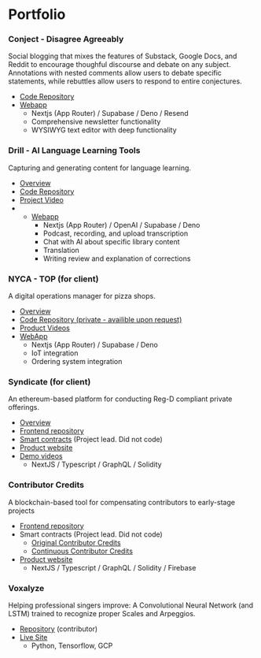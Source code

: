 # Portfolio

### Conject - Disagree Agreeably
Social blogging that mixes the features of Substack, Google Docs, and Reddit to encourage thoughful discourse and debate on any subject. Annotations with nested comments allow users to debate specific statements, while rebuttles allow users to respond to entire conjectures.
- [Code Repository](https://github.com/jchaselubitz/conjecture)
- [Webapp](https://conject.io/)
     - Nextjs (App Router) / Supabase / Deno / Resend
     - Comprehensive newsletter functionality
     - WYSIWYG text editor with deep functionality

### Drill - AI Language Learning Tools
Capturing and generating content for language learning.
- [Overview](https://cooperativ.io/?project=1)
- [Code Repository](https://github.com/jchaselubitz/drill-2)
- [Project Video](https://www.youtube.com/watch?v=uilJL5JW-2g)
- - [Webapp](https://drillapp.xyz)
    - Nextjs (App Router) / OpenAI / Supabase / Deno
    - Podcast, recording, and upload transcription
    - Chat with AI about specific library content
    - Translation
    - Writing review and explanation of corrections 

### NYCA - TOP (for client)
A digital operations manager for pizza shops.
- [Overview](https://cooperativ.io/?project=2)
- [Code Repository (private - availible upon request)](https://github.com/cooperativ-labs/NYCA-TOP)
- [Product Videos](https://www.youtube.com/watch?v=gJ0jTCnsPpY&list=PLdUGBxGRPWz_K4I2NzjRNHcLCMRfEV0zH)
- [WebApp](https://main--nyca.netlify.app/)
    - Nextjs (App Router) / Supabase / Deno
    - IoT integration
    - Ordering system integration

### Syndicate (for client)
An ethereum-based platform for conducting Reg-D compliant private offerings.
- [Overview](https://cooperativ.io/?project=3)
- [Frontend repository](https://github.com/cooperativ-labs/syndicate)
- [Smart contracts](https://github.com/cooperativ-labs/private-offering-contract) (Project lead. Did not code)
- [Product website](https://cooperativ.io/syndicate)
- [Demo videos](https://www.youtube.com/playlist?list=PLdUGBxGRPWz_n-tWwlKt_o6phKlHsR6CC)
    - NextJS / Typescript / GraphQL / Solidity

### Contributor Credits
A blockchain-based tool for compensating contributors to early-stage projects
- [Frontend repository](https://github.com/cooperativ-labs/contributor-credits-frontend)
- Smart contracts (Project lead. Did not code)
    - [Original Contributor Credits](https://github.com/cooperativ-labs/original-contributor-credits)
    - [Continuous Contributor Credits](https://github.com/cooperativ-labs/continuous-contributor-credits)
- [Product website](https://contributorcredits.com/)
    - NextJS / Typescript / GraphQL / Solidity / Firebase

### Voxalyze
Helping professional singers improve: A Convolutional Neural Network (and LSTM) trained to recognize proper Scales and Arpeggios.
- [Repository](https://github.com/ElsaGregoire/vocal_patterns) (contributor)
- [Live Site](https://voxalyze.streamlit.app/)
    - Python, Tensorflow, GCP
